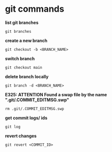 # git commands
**list git branches**
```
git branches
```
**create a new branch**
```
git checkout -b <BRANCH_NAME>
```
**switch branch**
```
git checkout main
```
**delete branch locally**
```
git branch -d <BRANCH_NAME>
```
**E325: ATTENTION Found a swap file by the name ".git/.COMMIT_EDITMSG.swp"** 
```
rm .git/.COMMIT_EDITMSG.swp
```
**get commit logs/ ids**
```
git log
```
**revert changes**
```
git revert <COMMIT_ID>
```